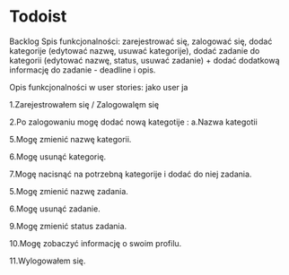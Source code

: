 # Todoist

Backlog
Spis funkcjonalności: zarejestrować się, zalogować się, dodać kategorije (edytować nazwę, usuwać kategorije), dodać zadanie do kategorii (edytować nazwę, status, usuwać zadanie) + dodać dodatkową informację do zadanie - deadline i opis.

Opis funkcjonalności w user stories: jako user ja

1.Zarejestrowałem się / Zalogowalęm się

2.Po zalogowaniu mogę dodać nową kategotije : a.Nazwa kategotii 

5.Mogę zmienić nazwę kategorii.

6.Mogę usunąć kategorię.

7.Mogę nacisnąć na potrzebną kategorije i dodać do niej zadania.

5.Mogę zmienić nazwę zadania.

6.Mogę usunąć zadanie.

9.Mogę zmienić status zadania.

10.Mogę zobaczyć informację o swoim profilu.

11.Wylogowałem się.
